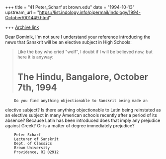 +++
title = "41 Peter_Scharf at brown.edu"
date = "1994-10-13"
upstream_url = "https://list.indology.info/pipermail/indology/1994-October/001449.html"

+++
[Archive link](https://list.indology.info/pipermail/indology/1994-October/001449.html)

Dear Dominik,
        I'm not sure I understand your reference introducing the news that
Sanskrit will be an elective subject in High Schools:

>Like the boy who cried "wolf", I doubt if I will be believed now, but
>here it is anyway:
>
>The Hindu, Bangalore, October 7th, 1994
>=======================================

        Do you find anything objectionable to Sanskrit being made an
elective subject?  Is there anything objectionable to Latin being
reinstated as an elective subject in many American schools recently after a
period of its absence?  Because Latin has been introduced does that imply
any prejudice against Greek?  Or is a matter of degree immediately
prejudice?

        Peter Scharf
        Lecturer of Sanskrit
        Dept. of Classics
        Brown University
        Providence, RI 02912







